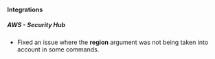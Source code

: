 
#### Integrations
##### AWS - Security Hub
- Fixed an issue where the **region** argument was not being taken into account in some commands. 
